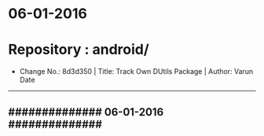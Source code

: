 06-01-2016
==========

# Repository : android/
- Change No.: 8d3d350 | Title: Track Own DUtils Package | Author: Varun Date 



----------
##############
    06-01-2016
##############
----------

